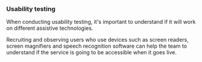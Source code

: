 ### Usability testing

When conducting usability testing, it's important to understand if it will work on different assistive technologies. 

Recruiting and observing users who use devices such as screen readers, screen magnifiers and speech recognition software can help the team to understand if the service is going to be accessible when it goes live.

